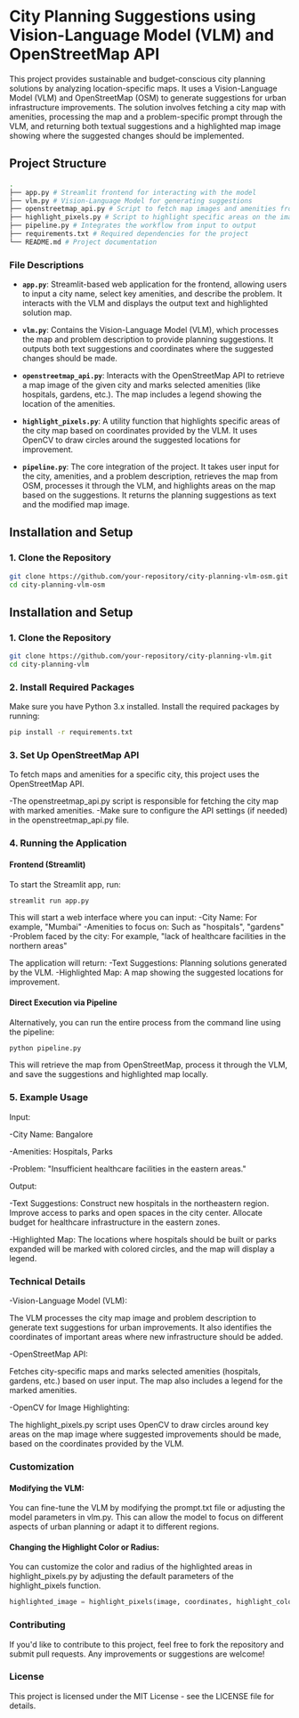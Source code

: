 # **City Planning Suggestions using Vision-Language Model (VLM) and OpenStreetMap API**

This project provides sustainable and budget-conscious city planning solutions by analyzing location-specific maps. It uses a Vision-Language Model (VLM) and OpenStreetMap (OSM) to generate suggestions for urban infrastructure improvements. The solution involves fetching a city map with amenities, processing the map and a problem-specific prompt through the VLM, and returning both textual suggestions and a highlighted map image showing where the suggested changes should be implemented.

## **Project Structure**

```bash
.
├── app.py # Streamlit frontend for interacting with the model
├── vlm.py # Vision-Language Model for generating suggestions
├── openstreetmap_api.py # Script to fetch map images and amenities from OSM API
├── highlight_pixels.py # Script to highlight specific areas on the image
├── pipeline.py # Integrates the workflow from input to output
├── requirements.txt # Required dependencies for the project
└── README.md # Project documentation

```

### **File Descriptions**

- **`app.py`**: Streamlit-based web application for the frontend, allowing users to input a city name, select key amenities, and describe the problem. It interacts with the VLM and displays the output text and highlighted solution map.
  
- **`vlm.py`**: Contains the Vision-Language Model (VLM), which processes the map and problem description to provide planning suggestions. It outputs both text suggestions and coordinates where the suggested changes should be made.

- **`openstreetmap_api.py`**: Interacts with the OpenStreetMap API to retrieve a map image of the given city and marks selected amenities (like hospitals, gardens, etc.). The map includes a legend showing the location of the amenities.

- **`highlight_pixels.py`**: A utility function that highlights specific areas of the city map based on coordinates provided by the VLM. It uses OpenCV to draw circles around the suggested locations for improvement.

- **`pipeline.py`**: The core integration of the project. It takes user input for the city, amenities, and a problem description, retrieves the map from OSM, processes it through the VLM, and highlights areas on the map based on the suggestions. It returns the planning suggestions as text and the modified map image.

## **Installation and Setup**

### **1. Clone the Repository**
```bash
git clone https://github.com/your-repository/city-planning-vlm-osm.git
cd city-planning-vlm-osm
```

## **Installation and Setup**

### **1. Clone the Repository**
```bash
git clone https://github.com/your-repository/city-planning-vlm.git
cd city-planning-vlm
```
### **2. Install Required Packages**
Make sure you have Python 3.x installed. Install the required packages by running:

```bash
pip install -r requirements.txt
```

### **3. Set Up OpenStreetMap API**
To fetch maps and amenities for a specific city, this project uses the OpenStreetMap API.

-The openstreetmap_api.py script is responsible for fetching the city map with marked amenities.
-Make sure to configure the API settings (if needed) in the openstreetmap_api.py file.

### **4. Running the Application**
#### Frontend (Streamlit)
To start the Streamlit app, run:
```bash
streamlit run app.py
```

This will start a web interface where you can input:
-City Name: For example, "Mumbai"
-Amenities to focus on: Such as "hospitals", "gardens"
-Problem faced by the city: For example, "lack of healthcare facilities in the northern areas"

The application will return:
-Text Suggestions: Planning solutions generated by the VLM.
-Highlighted Map: A map showing the suggested locations for improvement.

#### Direct Execution via Pipeline
Alternatively, you can run the entire process from the command line using the pipeline:

```bash
python pipeline.py
```

This will retrieve the map from OpenStreetMap, process it through the VLM, and save the suggestions and highlighted map locally.


### **5. Example Usage**

Input:

-City Name: Bangalore

-Amenities: Hospitals, Parks

-Problem: "Insufficient healthcare facilities in the eastern areas."

Output:

-Text Suggestions:
Construct new hospitals in the northeastern region.
Improve access to parks and open spaces in the city center.
Allocate budget for healthcare infrastructure in the eastern zones.

-Highlighted Map:
The locations where hospitals should be built or parks expanded will be marked with colored circles, and the map will display a legend.

### **Technical Details**

-Vision-Language Model (VLM):

The VLM processes the city map image and problem description to generate text suggestions for urban improvements. It also identifies the coordinates of important areas where new infrastructure should be added.

-OpenStreetMap API:

Fetches city-specific maps and marks selected amenities (hospitals, gardens, etc.) based on user input. The map also includes a legend for the marked amenities.

-OpenCV for Image Highlighting:

The highlight_pixels.py script uses OpenCV to draw circles around key areas on the map image where suggested improvements should be made, based on the coordinates provided by the VLM.

### **Customization**

#### Modifying the VLM:
You can fine-tune the VLM by modifying the prompt.txt file or adjusting the model parameters in vlm.py. This can allow the model to focus on different aspects of urban planning or adapt it to different regions.

#### Changing the Highlight Color or Radius:
You can customize the color and radius of the highlighted areas in highlight_pixels.py by adjusting the default parameters of the highlight_pixels function.

```python
highlighted_image = highlight_pixels(image, coordinates, highlight_color=(0, 255, 0), radius=100)
```

### **Contributing**
If you'd like to contribute to this project, feel free to fork the repository and submit pull requests. Any improvements or suggestions are welcome!

### **License**
This project is licensed under the MIT License - see the LICENSE file for details.

